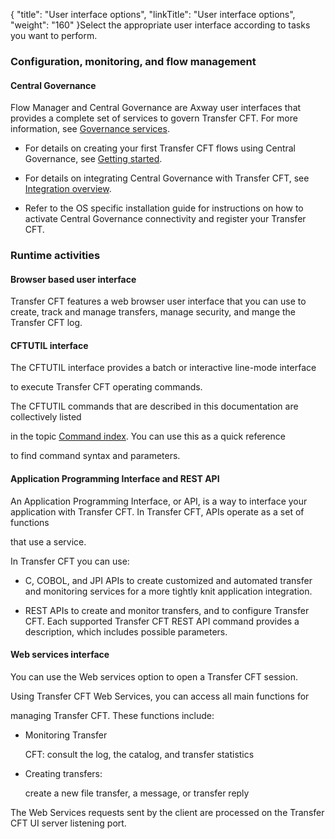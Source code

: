 {
    "title": "User  interface options",
    "linkTitle": "User interface options",
    "weight": "160"
}Select the appropriate user interface according to tasks you want to perform.

### Configuration, monitoring, and flow management

#### Central Governance

Flow Manager and Central Governance are Axway user interfaces that provides a complete set of services to govern Transfer CFT. For more information, see [Governance services](c_cg_concepts).

-   For details on creating your first Transfer CFT flows using Central Governance, see [Getting started](../gettingstarted_intro).
-   For details on integrating Central Governance with Transfer CFT, see [Integration overview](../governance_services_intro/governance_overview).
-   Refer to the OS specific installation guide for instructions on how to activate Central Governance connectivity and register your Transfer CFT.

### Runtime activities

#### Browser based user interface

Transfer CFT features a web browser user interface that you can use to create, track and manage transfers, manage security, and mange the Transfer CFT log.

#### <span id="CFTUTIL_interface"></span>CFTUTIL interface

The CFTUTIL interface provides a batch or interactive line-mode interface
to execute Transfer CFT operating commands.

The CFTUTIL commands that are described in this documentation are collectively listed
in the topic [Command index](../c_intro_userinterfaces/command_summary). You can use this as a quick reference
to find command syntax and parameters.

#### <span id="Web_services_interface"></span>

#### Application Programming Interface and REST API

An Application Programming Interface, or API, is a way to interface your application with Transfer CFT. In Transfer CFT, APIs operate as a set of functions
that use a service.

In Transfer CFT you can use:

-   C, COBOL, and JPI APIs to create customized and automated transfer and monitoring services for a more tightly knit application integration.
-   REST APIs to create and monitor transfers, and to configure Transfer CFT. Each supported Transfer CFT REST API command provides a description, which includes possible parameters.

#### Web services interface

You can use the Web services option to open a Transfer CFT session.
Using Transfer CFT Web Services, you can access all main functions for
managing Transfer CFT. These functions include:

-   Monitoring Transfer
    CFT: consult the log, the catalog, and transfer statistics
-   Creating transfers:
    create a new file transfer, a message, or transfer reply

The Web Services requests sent by the client are processed on the Transfer CFT UI server listening port.
